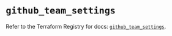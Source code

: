 # `github_team_settings`

Refer to the Terraform Registry for docs: [`github_team_settings`](https://registry.terraform.io/providers/integrations/github/6.7.1/docs/resources/team_settings).
